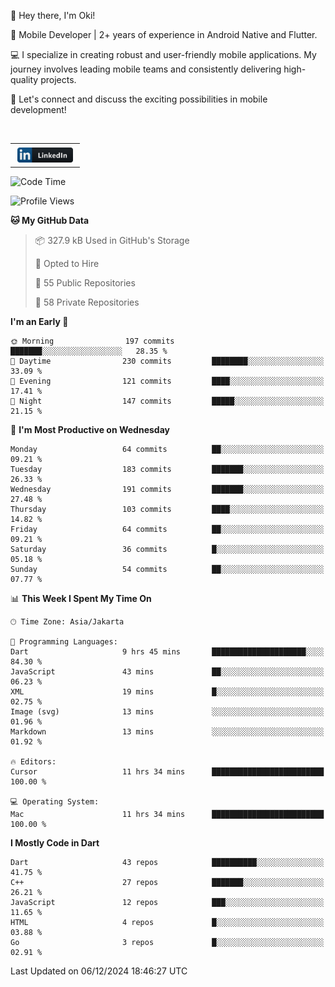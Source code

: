 <p>
 👋 Hey there, I'm Oki!

🚀 Mobile Developer | 2+ years of experience in Android Native and Flutter.

💻 I specialize in creating robust and user-friendly mobile applications. My journey involves leading mobile teams and consistently delivering high-quality projects.

🔗 Let's connect and discuss the exciting possibilities in mobile development!

<br>

<table style="border:none; border-collapse:collapse; cellspacing:0; cellpadding:0">
    <tr>
        <td>
           <a href="https://www.linkedin.com/in/oki-6ba305173/" target="_blank">
              <img src="https://github.com/inisialkey/inisialkey/blob/main/assets/linkedin.svg" alt="LinkedIn" style="vertical-align:top; margin:4px" height=24>
          </a>
        </td>
    </tr>
</table>

<!-- <br>

<!--START_SECTION:waka-->
![Code Time](http://img.shields.io/badge/Code%20Time-873%20hrs%2022%20mins-blue)

![Profile Views](http://img.shields.io/badge/Profile%20Views-64-blue)

**🐱 My GitHub Data** 

> 📦 327.9 kB Used in GitHub's Storage 
 > 
> 💼 Opted to Hire
 > 
> 📜 55 Public Repositories 
 > 
> 🔑 58 Private Repositories 
 > 
**I'm an Early 🐤** 

```text
🌞 Morning                197 commits         ███████░░░░░░░░░░░░░░░░░░   28.35 % 
🌆 Daytime                230 commits         ████████░░░░░░░░░░░░░░░░░   33.09 % 
🌃 Evening                121 commits         ████░░░░░░░░░░░░░░░░░░░░░   17.41 % 
🌙 Night                  147 commits         █████░░░░░░░░░░░░░░░░░░░░   21.15 % 
```
📅 **I'm Most Productive on Wednesday** 

```text
Monday                   64 commits          ██░░░░░░░░░░░░░░░░░░░░░░░   09.21 % 
Tuesday                  183 commits         ███████░░░░░░░░░░░░░░░░░░   26.33 % 
Wednesday                191 commits         ███████░░░░░░░░░░░░░░░░░░   27.48 % 
Thursday                 103 commits         ████░░░░░░░░░░░░░░░░░░░░░   14.82 % 
Friday                   64 commits          ██░░░░░░░░░░░░░░░░░░░░░░░   09.21 % 
Saturday                 36 commits          █░░░░░░░░░░░░░░░░░░░░░░░░   05.18 % 
Sunday                   54 commits          ██░░░░░░░░░░░░░░░░░░░░░░░   07.77 % 
```


📊 **This Week I Spent My Time On** 

```text
🕑︎ Time Zone: Asia/Jakarta

💬 Programming Languages: 
Dart                     9 hrs 45 mins       █████████████████████░░░░   84.30 % 
JavaScript               43 mins             ██░░░░░░░░░░░░░░░░░░░░░░░   06.23 % 
XML                      19 mins             █░░░░░░░░░░░░░░░░░░░░░░░░   02.75 % 
Image (svg)              13 mins             ░░░░░░░░░░░░░░░░░░░░░░░░░   01.96 % 
Markdown                 13 mins             ░░░░░░░░░░░░░░░░░░░░░░░░░   01.92 % 

🔥 Editors: 
Cursor                   11 hrs 34 mins      █████████████████████████   100.00 % 

💻 Operating System: 
Mac                      11 hrs 34 mins      █████████████████████████   100.00 % 
```

**I Mostly Code in Dart** 

```text
Dart                     43 repos            ██████████░░░░░░░░░░░░░░░   41.75 % 
C++                      27 repos            ███████░░░░░░░░░░░░░░░░░░   26.21 % 
JavaScript               12 repos            ███░░░░░░░░░░░░░░░░░░░░░░   11.65 % 
HTML                     4 repos             █░░░░░░░░░░░░░░░░░░░░░░░░   03.88 % 
Go                       3 repos             █░░░░░░░░░░░░░░░░░░░░░░░░   02.91 % 
```




 Last Updated on 06/12/2024 18:46:27 UTC
<!--END_SECTION:waka-->